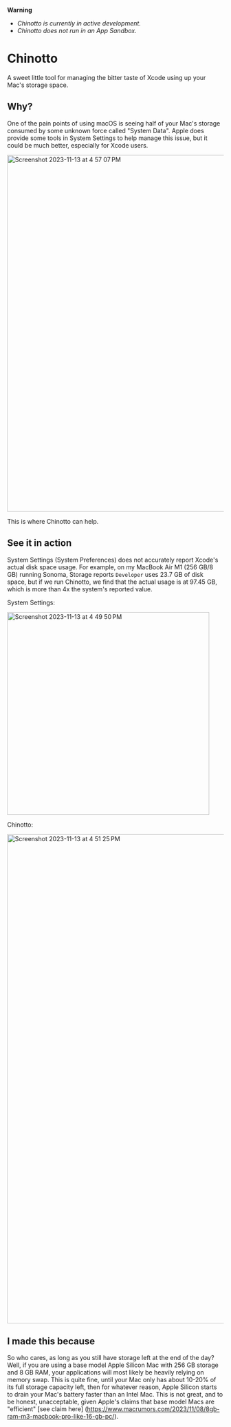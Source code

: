 **Warning**
- *Chinotto is currently in active development.*
- *Chinotto does not run in an App Sandbox.*

# Chinotto
A sweet little tool for managing the bitter taste of Xcode using up your Mac's storage space.

## Why?
One of the pain points of using macOS is seeing half of your Mac's storage consumed by some unknown force called "System Data". Apple does provide some tools in System Settings to help manage this issue, but it could be much better, especially for Xcode users.

<img width="827" alt="Screenshot 2023-11-13 at 4 57 07 PM" src="https://github.com/boscojwho/Chinotto/assets/2549615/4882db49-05ef-45c6-a6ae-dbf2144d5032">

This is where Chinotto can help.

## See it in action

System Settings (System Preferences) does not accurately report Xcode's actual disk space usage. For example, on my MacBook Air M1 (256 GB/8 GB) running Sonoma, Storage reports `Developer` uses 23.7 GB of disk space, but if we run Chinotto, we find that the actual usage is at 97.45 GB, which is more than 4x the system's reported value.

System Settings:

<img width="470" alt="Screenshot 2023-11-13 at 4 49 50 PM" src="https://github.com/boscojwho/Chinotto/assets/2549615/6115cc94-8137-4029-9ab5-150640b1b77b">

Chinotto:

<img width="1134" alt="Screenshot 2023-11-13 at 4 51 25 PM" src="https://github.com/boscojwho/Chinotto/assets/2549615/55bf5093-89e5-4cce-aec8-811f4d5a98cb">

## I made this because
So who cares, as long as you still have storage left at the end of the day? Well, if you are using a base model Apple Silicon Mac with 256 GB storage and 8 GB RAM, your applications will most likely be heavily relying on memory swap. This is quite fine, until your Mac only has about 10-20% of its full storage capacity left, then for whatever reason, Apple Silicon starts to drain your Mac's battery faster than an Intel Mac. This is not great, and to be honest, unacceptable, given Apple's claims that base model Macs are "efficient" [see claim here] (https://www.macrumors.com/2023/11/08/8gb-ram-m3-macbook-pro-like-16-gb-pc/).
